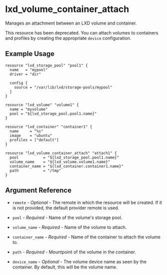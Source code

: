 # lxd_volume_container_attach

Manages an attachment between an LXD volume and container.

This resource has been deprecated. You can attach volumes to
containers and profiles by creating the appropriate `device`
configuration.

## Example Usage

```hcl
resource "lxd_storage_pool" "pool1" {
  name   = "mypool"
  driver = "dir"

  config {
    source = "/var/lib/lxd/storage-pools/mypool"
  }
}

resource "lxd_volume" "volume1" {
  name = "myvolume"
  pool = "${lxd_storage_pool.pool1.name}"
}

resource "lxd_container" "container1" {
  name     = "%s"
  image    = "ubuntu"
  profiles = ["default"]
}

resource "lxd_volume_container_attach" "attach1" {
  pool           = "${lxd_storage_pool.pool1.name}"
  volume_name    = "${lxd_volume.volume1.name}"
  container_name = "${lxd_container.container1.name}"
  path           = "/tmp"
}
```

## Argument Reference

* `remote` - *Optional* - The remote in which the resource will be created. If
	it is not provided, the default provider remote is used.

* `pool` - *Required* - Name of the volume's storage pool.

* `volume_name` - *Required* - Name of the volume to attach.

* `container_name` - *Required* - Name of the container to attach the volume to.

* `path` - *Required* - Mountpoint of the volume in the container.

* `device_name` - *Optional* - The volume device name as seen by the container.
	By default, this will be the volume name.
